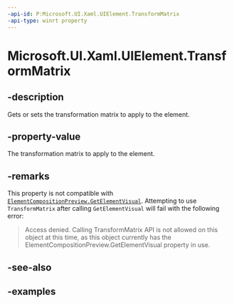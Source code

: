 ```yaml
---
-api-id: P:Microsoft.UI.Xaml.UIElement.TransformMatrix
-api-type: winrt property
---
```


<!-- Property syntax.
public Matrix4x4 TransformMatrix { get;  set; }
-->

# Microsoft.UI.Xaml.UIElement.TransformMatrix

## -description

Gets or sets the transformation matrix to apply to the element.

## -property-value

The transformation matrix to apply to the element.

## -remarks

This property is not compatible with [`ElementCompositionPreview.GetElementVisual`](../microsoft.ui.xaml.hosting/elementcompositionpreview_getelementvisual_580363760.md). Attempting to use `TransformMatrix` after calling `GetElementVisual` will fail with the following error:

> Access denied. Calling TransformMatrix API is not allowed on this object at this time, as this object currently has the ElementCompositionPreview.GetElementVisual property in use.

## -see-also

## -examples
